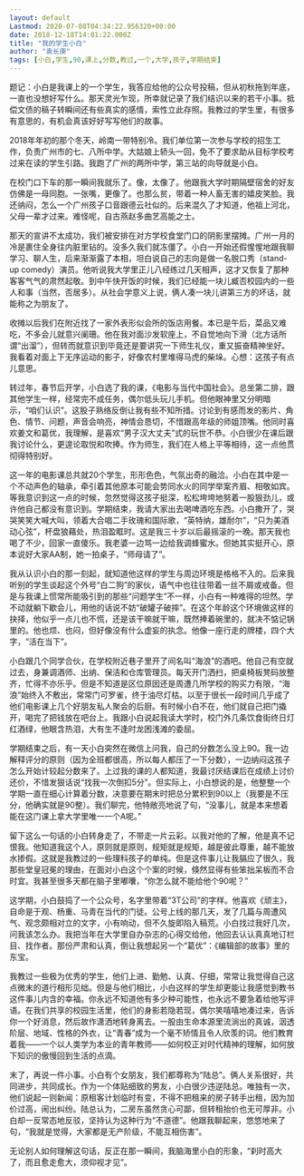 ```yaml
---
layout: default
Lastmod: 2020-07-08T04:34:22.956320+00:00
date: 2018-12-18T14:01:22.000Z
title: "我的学生小白"
author: "袁长庚"
tags: [小白,学生,90,课上,分数,教过,一个,大学,孩子,学期结束]
---
```


题记：小白是我课上的一个学生，我答应给他的公众号投稿，但从初秋拖到年底，一直也没想好写什么。那天灵光乍现，所幸就记录了我们结识以来的若干小事。抵偿文债的稿子转瞬间还有些真实的感情，索性立此存照。我教过的学生里，有很多有意思的，有机会真该好好写写他们的故事。

2018年年初的那个冬天，岭南一带特别冷。我们单位第一次参与学校的招生工作，负责广州市的七、八所中学。大姑娘上轿头一回，免不了要求助从目标学校考过来在读的学生引路。我跑了广州的两所中学，第三站的向导就是小白。

在校门口下车的那一瞬间我就乐了。像，太像了。他跟我大学时期隔壁宿舍的好友仿佛是一母同胞。一张嘴，更像了。也那么贫，带着一种人畜无害的嬉皮笑脸。我还纳闷，怎么一个广州孩子口音跟德云社似的。后来混久了才知道，他祖上河北，父母一辈才过来。难怪呢，自古燕赵多曲艺高能之士。

那天的宣讲不太成功，我们被安排在对方学校食堂门口的阴影里摆摊。广州一月的冷是裹住全身往内脏里钻的。没多久我们就冻僵了。小白一开始还假惺惺地跟我聊学习、聊人生，后来渐渐露了本相，坦白说自己的志向是做一名脱口秀（stand-up comedy）演员。他听说我大学里正儿八经练过几天相声，这才又恢复了那种客客气气的肃然起敬。到中午快开饭的时候，我们已经能一块儿臧否校园内的一些人和事（当然，否居多）。从社会学意义上说，俩人凑一块儿讲第三方的坏话，就能称之为朋友了。

收摊以后我们在附近找了一家外表形似会所的饭店用餐。本已是午后，菜品又难吃，不多会儿就意兴阑珊。他在我对面沙发软座上，不自觉地向下滑（北方话所谓“出溜”），但转而就意识到毕竟还是要讲究一下师生礼仪，重又振奋精神坐好。我看着对面上下无序运动的影子，好像农村里堆得马虎的柴垛。心想：这孩子有点儿意思。

转过年，春节后开学，小白选了我的课，《电影与当代中国社会》。总坐第二排，跟其他学生一样，经常完不成任务，偶尔低头玩儿手机。但他眼神里又分明暗示，“咱们认识”。这股子熟络反倒让我有些不知所措。讨论到有感而发的影片、角色、情节、问题，声音会响亮，神情会恳切，不惜跟高年级的师姐顶嘴。他同时喜欢姜文和葛优，我理解，是喜欢“男子汉大丈夫”式的玩世不恭。小白很少在课后跟我讨论什么，更遑论取悦和吹捧。作为师生，我们在人格上平等相待，这一点他贯彻得特别好。

这一年的电影课总共就20个学生，形形色色，气氛出奇的融洽。小白在其中是一个不动声色的轴承，牵引着其他原本可能会势同水火的同学举案齐眉、相敬如宾。等我意识到这一点的时候，忽然觉得这孩子挺深，松松垮垮地努着一股狠劲儿，或许他自己都没有意识到。学期结束，我请大家出去喝啤酒吃东西。小白撒开了，哭哭笑笑大喊大叫，领着大合唱二手玫瑰和国际歌，“英特纳，雄耐尔”，“只为美酒动心弦”，杯盘狼藉处，热泪盈眶时。这是我三十岁以后最摇滚的一晚。那天我也喝了不少，回家一直傻乐。我老婆一边骂一边给我调蜂蜜水。但她其实挺开心，原本说好大家AA制，她一拍桌子，“师母请了”。

我从认识小白的那一刻起，就知道他这样的学生与周边环境是格格不入的。后来我听别的学生谈起这个外号“白二狗”的家伙，语气中也往往带着一丝不屑或戒备。但是与我课上惯常所能吸引到的那些“问题学生”不一样，小白有一种难得的坦然。学不动就躺下歇会儿，用他的话说不妨“破罐子破摔”。在这个年龄这个环境做这样的抉择，他似乎一点儿也不慌，还是该干嘛就干嘛，既然捧着碗里的，就决不惦记锅里的。他也烦、也闷，但好像没有什么虚妄的执念。他像一座行走的牌楼，四个大字，“活在当下”。

小白跟几个同学合伙，在学校附近巷子里开了间名叫“海浪”的酒吧。他自己有空就过去，身兼调酒师、出纳、保洁和仓库管理员。每天开门洒扫，把桌椅板凳码放整齐，忙得不亦乐乎。但是不知道是区位原因还是周遭几所学校的购买力有限，“海浪”始终入不敷出，常常门可罗雀，终于油尽灯枯。以至于很长一段时间几乎成了他们电影课上几个好朋友私人聚会的后厨。有时候小白不在，他们就自己把门撬开，喝完了把钱放在吧台上。我跟小白说起我读大学时，校门外几条饮食街终日灯红酒绿，他眼含热泪，大有生不逢时龙困浅滩的委屈。

学期结束之后，有一天小白突然在微信上问我，自己的分数怎么没上90。我一边解释评分的原则（因为全班都很高，所以每人都压了一下分数），一边纳闷这孩子怎么开始计较起分数来了。上过我的课的人都知道，我最讨厌结课后在成绩上讨价还价，不惜发狠话说“找我一次倒扣5分”。但实际上，小白想说的是，他整整一个学期一直在细心计算着分数，决意要在期末时把总分累积到90以上（我要是不压分，他确实就是90整）。我们聊完，他特敞亮地说了句，“没事儿，就是本来想着能在这门课上拿大学里唯一一个A呢。”

留下这么一句话的小白转身走了，不带走一片云彩。以我对他的了解，他是真不记恨我。他知道我这个人，原则就是原则，规矩就是规矩，越是彼此尊重，越不能放水掺假。这就是我教过的一些理科孩子的单纯。但是这件事儿让我膈应了很久，我那些堂皇冠冕的理由，在面对小白这个个案的时候，倏然显得有些笨拙呆板而不合时宜。我甚至很多天都在脑子里嘟囔，“你怎么就不能给他个90呢？”

这学期，小白鼓捣了一个公众号，名字里带着“3T公司”的字样。他喜欢《顽主》，自命是于观、杨重、马青在当代的门徒。公号上线的那几天，发了几篇与周遭风气、观念颇相对立的文字，小有响动，但不久旋即陷入稿荒。小白找过我好几次，问我该怎么办。我把当年在大学里自办杂志的心得交给他，他回去认认真真地订栏目、找作者。那份严肃和认真，倒让我想起另一个“葛优”：《编辑部的故事》里的东宝。

我教过一些极为优秀的学生，他们上进、勤勉、认真、仔细，常常让我觉得自己这点微末的道行相形见绌。但是与他们相比，小白这样的学生却更能让我感觉到教书这件事儿内含的幸福。你永远不知道他有多少种可能性，也永远不要急着给他写评语。在我们共享的校园生活里，他们的身影若隐若现，偶尔笑嘻嘻地凑过来，告诉你一个好消息，然后故作潇洒地转身离去。一股由生命本源里流淌出的真诚，洇透阶层、地域、性格的外衣，让“青春”成为一个毫不矫情且令人欣羡的词。他们教育着我——一个以人类学为本业的青年教师——如何校正对时代精神的理解，如何放下知识的傲慢回到生活的点滴。

末了，再说一件小事。小白有个女朋友，我们都尊称为“陆总”。俩人关系很好，共同进步，共同成长。作为一个体贴细致的男友，小白很少违逆陆总。唯独有一次，他们说起一则新闻：原租客计划临时有变，不得不把租来的房子转手出租，因为加价过高，闹出纠纷。陆总认为，二房东虽然贪心可鄙，但转租抬价也无可厚非。小白却一反常态地反驳，坚持认为这种行为“不道德”。他跟我聊起来，悠悠地来了句，“我就是觉得，大家都是无产阶级，不能互相伤害”。

无论别人如何理解这句话，反正在那一瞬间，我脑海里小白的形象，“刹时高大了，而且愈走愈大，须仰视才见”。

